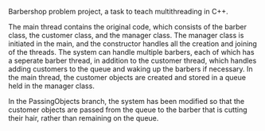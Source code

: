 Barbershop problem project, a task to teach multithreading in C++.

The main thread contains the original code, which consists of the barber class, the customer class, and the manager class. The manager class is initiated in the main, and the constructor handles all the creation and joining of the threads. The system can handle multiple barbers, each of which has a seperate barber thread, in addition to the customer thread, which handles adding customers to the queue and waking up the barbers if necessary. In the main thread, the customer objects are created and stored in a queue held in the manager class.

In the PassingObjects branch, the system has been modified so that the customer objects are passed from the queue to the barber that is cutting their hair, rather than remaining on the queue.
